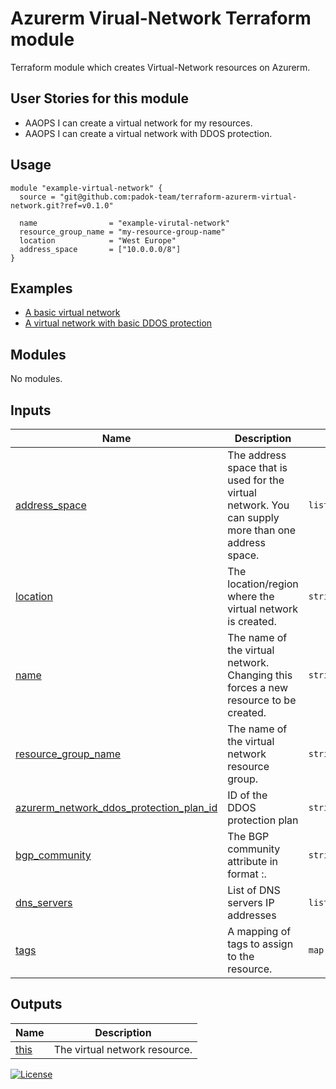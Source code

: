 # Azurerm Virual-Network Terraform module

Terraform module which creates Virtual-Network resources on Azurerm.

## User Stories for this module

- AAOPS I can create a virtual network for my resources.
- AAOPS I can create a virtual network with DDOS protection.

## Usage

```hcl
module "example-virtual-network" {
  source = "git@github.com:padok-team/terraform-azurerm-virtual-network.git?ref=v0.1.0"

  name                = "example-virutal-network"
  resource_group_name = "my-resource-group-name"
  location            = "West Europe"
  address_space       = ["10.0.0.0/8"]
}
```

## Examples

- [A basic virtual network](examples/example_base/main.tf)
- [A virtual network with basic DDOS protection](examples/example_with_ddos_protection/main.tf)

<!-- BEGIN_TF_DOCS -->
## Modules

No modules.

## Inputs

| Name | Description | Type | Default | Required |
|------|-------------|------|---------|:--------:|
| <a name="input_address_space"></a> [address\_space](#input\_address\_space) | The address space that is used for the virtual network. You can supply more than one address space. | `list(string)` | n/a | yes |
| <a name="input_location"></a> [location](#input\_location) | The location/region where the virtual network is created. | `string` | n/a | yes |
| <a name="input_name"></a> [name](#input\_name) | The name of the virtual network. Changing this forces a new resource to be created. | `string` | n/a | yes |
| <a name="input_resource_group_name"></a> [resource\_group\_name](#input\_resource\_group\_name) | The name of the virtual network resource group. | `string` | n/a | yes |
| <a name="input_azurerm_network_ddos_protection_plan_id"></a> [azurerm\_network\_ddos\_protection\_plan\_id](#input\_azurerm\_network\_ddos\_protection\_plan\_id) | ID of the DDOS protection plan | `string` | `""` | no |
| <a name="input_bgp_community"></a> [bgp\_community](#input\_bgp\_community) | The BGP community attribute in format <as-number>:<community-value>. | `string` | `null` | no |
| <a name="input_dns_servers"></a> [dns\_servers](#input\_dns\_servers) | List of DNS servers IP addresses | `list(string)` | `null` | no |
| <a name="input_tags"></a> [tags](#input\_tags) | A mapping of tags to assign to the resource. | `map(string)` | `{}` | no |

## Outputs

| Name | Description |
|------|-------------|
| <a name="output_this"></a> [this](#output\_this) | The virtual network resource. |
<!-- END_TF_DOCS -->

[![License](https://img.shields.io/badge/License-Apache_2.0-blue.svg)](https://opensource.org/licenses/Apache-2.0)
